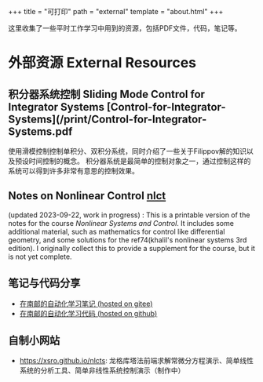 +++
title = "可打印"
path = "external"
template = "about.html"
+++

这里收集了一些平时工作学习中用到的资源，包括PDF文件，代码，笔记等。

<!-- more -->

# 外部资源 External Resources 

## 积分器系统控制 Sliding Mode Control for Integrator Systems [Control-for-Integrator-Systems](/print/Control-for-Integrator-Systems.pdf

使用滑模控制控制单积分、双积分系统，同时介绍了一些关于Filippov解的知识以及预设时间控制的概念。
积分器系统是最简单的控制对象之一，通过控制这样的系统可以得到许多非常有意思的控制效果。



## Notes on Nonlinear Control [nlct](/print/nlct.pdf)

(updated 2023-09-22, work in progress) : 
This is a printable version of the notes for the course *Nonlinear Systems and Control*.
It includes some additional material, such as mathematics for control like differential geometry, and some solutions for the ref74(khalil's nonlinear systems 3rd edition).
I originally collect this to provide a supplement for the course, 
but it is not yet complete.

## 笔记与代码分享

- [在南邮的自动化学习笔记 (hosted on gitee)](https://xsro.gitee.io/notes/)
- [在南邮的自动化学习代码 (hosted on github)](https://xsro.github.io/university-learning-code/)

## 自制小网站

- <https://xsro.github.io/nlcts>: 龙格库塔法前端求解常微分方程演示、简单线性系统的分析工具、简单非线性系统控制演示（制作中）